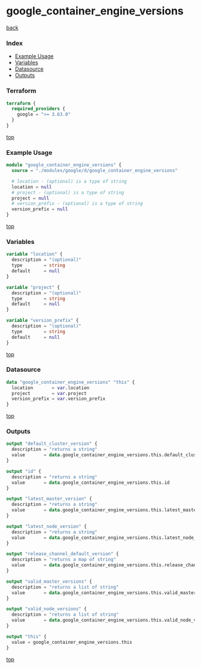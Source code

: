# google_container_engine_versions

[back](../google.md)

### Index

- [Example Usage](#example-usage)
- [Variables](#variables)
- [Datasource](#datasource)
- [Outputs](#outputs)

### Terraform

```terraform
terraform {
  required_providers {
    google = ">= 3.63.0"
  }
}
```

[top](#index)

### Example Usage

```terraform
module "google_container_engine_versions" {
  source = "./modules/google/d/google_container_engine_versions"

  # location - (optional) is a type of string
  location = null
  # project - (optional) is a type of string
  project = null
  # version_prefix - (optional) is a type of string
  version_prefix = null
}
```

[top](#index)

### Variables

```terraform
variable "location" {
  description = "(optional)"
  type        = string
  default     = null
}

variable "project" {
  description = "(optional)"
  type        = string
  default     = null
}

variable "version_prefix" {
  description = "(optional)"
  type        = string
  default     = null
}
```

[top](#index)

### Datasource

```terraform
data "google_container_engine_versions" "this" {
  location       = var.location
  project        = var.project
  version_prefix = var.version_prefix
}
```

[top](#index)

### Outputs

```terraform
output "default_cluster_version" {
  description = "returns a string"
  value       = data.google_container_engine_versions.this.default_cluster_version
}

output "id" {
  description = "returns a string"
  value       = data.google_container_engine_versions.this.id
}

output "latest_master_version" {
  description = "returns a string"
  value       = data.google_container_engine_versions.this.latest_master_version
}

output "latest_node_version" {
  description = "returns a string"
  value       = data.google_container_engine_versions.this.latest_node_version
}

output "release_channel_default_version" {
  description = "returns a map of string"
  value       = data.google_container_engine_versions.this.release_channel_default_version
}

output "valid_master_versions" {
  description = "returns a list of string"
  value       = data.google_container_engine_versions.this.valid_master_versions
}

output "valid_node_versions" {
  description = "returns a list of string"
  value       = data.google_container_engine_versions.this.valid_node_versions
}

output "this" {
  value = google_container_engine_versions.this
}
```

[top](#index)